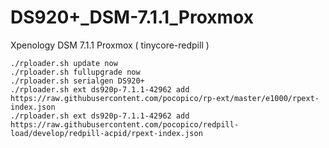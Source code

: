 # DS920+_DSM-7.1.1_Proxmox
Xpenology DSM 7.1.1 Proxmox ( tinycore-redpill )


```
./rploader.sh update now
./rploader.sh fullupgrade now
./rploader.sh serialgen DS920+
./rploader.sh ext ds920p-7.1.1-42962 add https://raw.githubusercontent.com/pocopico/rp-ext/master/e1000/rpext-index.json
./rploader.sh ext ds920p-7.1.1-42962 add https://raw.githubusercontent.com/pocopico/redpill-load/develop/redpill-acpid/rpext-index.json
```
